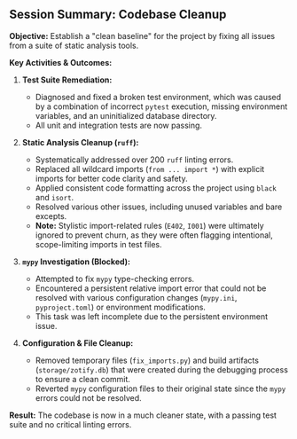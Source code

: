 ## Session Summary: Codebase Cleanup

**Objective:** Establish a "clean baseline" for the project by fixing all issues from a suite of static analysis tools.

**Key Activities & Outcomes:**

1.  **Test Suite Remediation:**
    *   Diagnosed and fixed a broken test environment, which was caused by a combination of incorrect `pytest` execution, missing environment variables, and an uninitialized database directory.
    *   All unit and integration tests are now passing.

2.  **Static Analysis Cleanup (`ruff`):**
    *   Systematically addressed over 200 `ruff` linting errors.
    *   Replaced all wildcard imports (`from ... import *`) with explicit imports for better code clarity and safety.
    *   Applied consistent code formatting across the project using `black` and `isort`.
    *   Resolved various other issues, including unused variables and bare excepts.
    *   **Note:** Stylistic import-related rules (`E402`, `I001`) were ultimately ignored to prevent churn, as they were often flagging intentional, scope-limiting imports in test files.

3.  **`mypy` Investigation (Blocked):**
    *   Attempted to fix `mypy` type-checking errors.
    *   Encountered a persistent relative import error that could not be resolved with various configuration changes (`mypy.ini`, `pyproject.toml`) or environment modifications.
    *   This task was left incomplete due to the persistent environment issue.

4.  **Configuration & File Cleanup:**
    *   Removed temporary files (`fix_imports.py`) and build artifacts (`storage/zotify.db`) that were created during the debugging process to ensure a clean commit.
    *   Reverted `mypy` configuration files to their original state since the `mypy` errors could not be resolved.

**Result:** The codebase is now in a much cleaner state, with a passing test suite and no critical linting errors.
